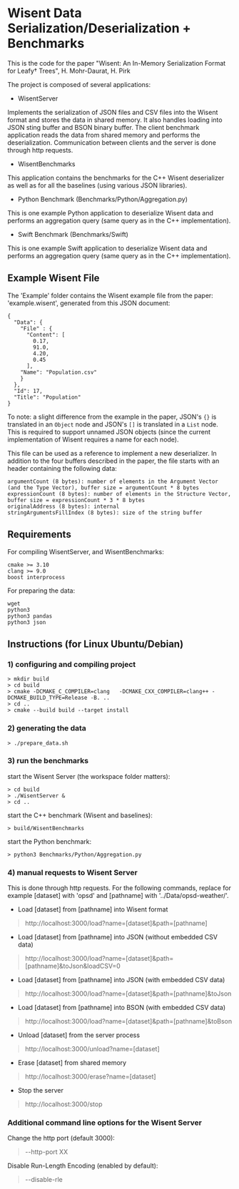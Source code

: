 
# Wisent Data Serialization/Deserialization + Benchmarks

This is the code for the paper "Wisent: An In-Memory Serialization Format for Leafy† Trees", H. Mohr-Daurat, H. Pirk

The project is composed of several applications:

* WisentServer

Implements the serialization of JSON files and CSV files into the Wisent format and stores the data in shared memory. It also handles loading into JSON sting buffer and BSON binary buffer. The client benchmark application reads the data from shared memory and performs the deserialization. Communication between clients and the server is done through http requests.

* WisentBenchmarks

This application contains the benchmarks for the C++ Wisent deserializer as well as for all the baselines (using various JSON libraries).

* Python Benchmark (Benchmarks/Python/Aggregation.py)

This is one example Python application to deserialize Wisent data and performs an aggregation query (same query as in the C++ implementation).

* Swift Benchmark (Benchmarks/Swift)

This is one example Swift application to deserialize Wisent data and performs an aggregation query (same query as in the C++ implementation).

## Example Wisent File

The 'Example' folder contains the Wisent example file from the paper: 'example.wisent', generated from this JSON document:
```
{
  "Data": {
    "File" : {
      "Content": [
        0.17,
        91.0,
        4.20,
        0.45
      ],
    "Name": "Population.csv"
    }
  },
  "Id": 17,
  "Title": "Population"
}
```
To note: a slight difference from the example in the paper, JSON's `{}` is translated in an `Object` node and JSON's `[]` is translated in a `List` node.
This is required to support unnamed JSON objects (since the current implementation of Wisent requires a name for each node).

This file can be used as a reference to implement a new deserializer.
In addition to the four buffers described in the paper, the file starts with an header containing the following data:
```
argumentCount (8 bytes): number of elements in the Argument Vector (and the Type Vector), buffer size = argumentCount * 8 bytes
expressionCount (8 bytes): number of elements in the Structure Vector, buffer size = expressionCount * 3 * 8 bytes
originalAddress (8 bytes): internal
stringArgumentsFillIndex (8 bytes): size of the string buffer
```

## Requirements

For compiling WisentServer, and WisentBenchmarks:
```
cmake >= 3.10
clang >= 9.0
boost interprocess
```

For preparing the data:
```
wget
python3
python3 pandas
python3 json
```

## Instructions (for Linux Ubuntu/Debian)

### 1) configuring and compiling project

```
> mkdir build
> cd build
> cmake -DCMAKE_C_COMPILER=clang   -DCMAKE_CXX_COMPILER=clang++ -DCMAKE_BUILD_TYPE=Release -B. ..
> cd ..
> cmake --build build --target install
```

### 2) generating the data

```
> ./prepare_data.sh
```

### 3) run the benchmarks

start the Wisent Server (the workspace folder matters):
```
> cd build
> ./WisentServer &
> cd ..
```

start the C++ benchmark (Wisent and baselines):
```
> build/WisentBenchmarks
```

start the Python benchmark:
```
> python3 Benchmarks/Python/Aggregation.py
```

### 4) manual requests to Wisent Server

This is done through http requests.
For the following commands, replace for example [dataset] with 'opsd' and [pathname] with '../Data/opsd-weather/'.

* Load [dataset] from [pathname] into Wisent format
> http://localhost:3000/load?name=[dataset]&path=[pathname]

* Load [dataset] from [pathname] into JSON (without embedded CSV data)
> http://localhost:3000/load?name=[dataset]&path=[pathname]&toJson&loadCSV=0

* Load [dataset] from [pathname] into JSON (with embedded CSV data)
> http://localhost:3000/load?name=[dataset]&path=[pathname]&toJson

* Load [dataset] from [pathname] into BSON (with embedded CSV data)
> http://localhost:3000/load?name=[dataset]&path=[pathname]&toBson

* Unload [dataset] from the server process
> http://localhost:3000/unload?name=[dataset]

* Erase [dataset] from shared memory
> http://localhost:3000/erase?name=[dataset]

* Stop the server
> http://localhost:3000/stop

### Additional command line options for the Wisent Server

Change the http port (default 3000):
> --http-port XX

Disable Run-Length Encoding (enabled by default):
> --disable-rle
